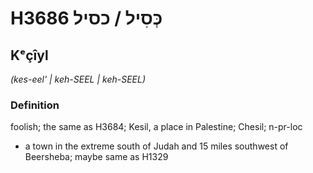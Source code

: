 # H3686 כְּסִיל / כסיל

## Kᵉçîyl

_(kes-eel' | keh-SEEL | keh-SEEL)_

### Definition

foolish; the same as H3684; Kesil, a place in Palestine; Chesil; n-pr-loc

- a town in the extreme south of Judah and 15 miles southwest of Beersheba; maybe same as H1329
